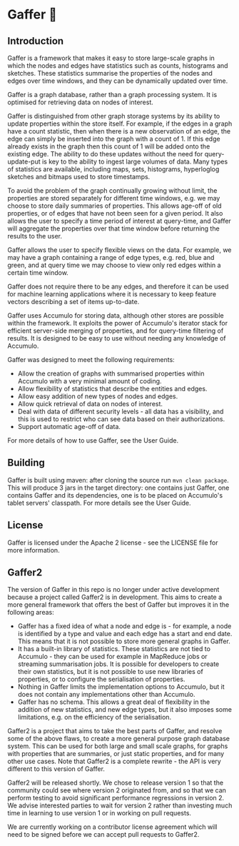 Gaffer :eggplant:
======

Introduction
------------

Gaffer is a framework that makes it easy to store large-scale graphs in which the nodes and edges have
statistics such as counts, histograms and sketches. These statistics summarise the properties of the
   nodes and edges over time windows, and they can be dynamically updated over time.

Gaffer is a graph database, rather than a graph processing system. It is optimised for retrieving
data on nodes of interest.

Gaffer is distinguished from other graph storage systems by its ability to update properties within
the store itself. For example, if the edges in a graph have a count statistic, then when there is a new
observation of an edge, the edge can simply be inserted into the graph with a count of 1. If this
edge already exists in the graph then this count of 1 will be added onto the existing edge. The ability to
do these updates without the need for query-update-put is key to the ability to ingest large volumes
 of data. Many types of statistics are available, including maps, sets, histograms, hyperloglog sketches
 and bitmaps used to store timestamps.

To avoid the problem of the graph continually growing without limit, the properties are stored separately
for different time windows, e.g. we may choose to store daily summaries of properties. This allows age-off
of old properties, or of edges that have not been seen for a given period. It also allows the user
to specify a time period of interest at query-time, and Gaffer will aggregate the properties over
that time window before returning the results to the user.

Gaffer allows the user to specify flexible views on the data. For example, we may have a graph
containing a range of edge types, e.g. red, blue and green, and at query time we may choose to
view only red edges within a certain time window.

Gaffer does not require there to be any edges, and therefore it can be used for machine learning
applications where it is necessary to keep feature vectors describing a set of items up-to-date.

Gaffer uses Accumulo for storing data, although other stores are possible within the framework. It
exploits the power of Accumulo's iterator stack for efficient server-side merging of properties, and
for query-time filtering of results. It is designed to be easy to use without needing any knowledge
 of Accumulo.

Gaffer was designed to meet the following requirements:

- Allow the creation of graphs with summarised properties within Accumulo with a very minimal amount of coding.
- Allow flexibility of statistics that describe the entities and edges.
- Allow easy addition of new types of nodes and edges.
- Allow quick retrieval of data on nodes of interest.
- Deal with data of different security levels - all data has a visibility, and this is used to restrict who can
see data based on their authorizations.
- Support automatic age-off of data.

For more details of how to use Gaffer, see the User Guide.

Building
--------

Gaffer is built using maven: after cloning the source run `mvn clean package`. This will produce 3 jars
in the target directory: one contains just Gaffer, one contains Gaffer and its dependencies, one is to
be placed on Accumulo's tablet servers' classpath. For more details see the User Guide.

License
-------

Gaffer is licensed under the Apache 2 license - see the LICENSE file for more information.

Gaffer2
-------

The version of Gaffer in this repo is no longer under active development because a project called
Gaffer2 is in development. This aims to create a more general framework that offers the best of Gaffer
but improves it in the following areas:

- Gaffer has a fixed idea of what a node and edge is - for example, a node is identified by a type and value and each edge
has a start and end date. This means that it is not possible to store more general graphs in Gaffer.
- It has a built-in library of statistics. These statistics are not tied to Accumulo - they can be used
for example in MapReduce jobs or streaming summarisation jobs. It is possible for developers to create their
own statistics, but it is not possible to use new libraries of properties, or to configure the serialisation
of properties.
- Nothing in Gaffer limits the implementation options to Accumulo, but it does not contain any implementations
other than Accumulo.
- Gaffer has no schema. This allows a great deal of flexibility in the addition of new statistics, and new edge
types, but it also imposes some limitations, e.g. on the efficiency of the serialisation.

Gaffer2 is a project that aims to take the best parts of Gaffer, and resolve some of the above flaws, to create a
more general purpose graph database system. This can be used for both large and small scale graphs,
for graphs with properties that are summaries, or just static properties, and for many other use cases. Note
that Gaffer2 is a complete rewrite - the API is very different to this version of Gaffer.

Gaffer2 will be released shortly. We chose to release version 1 so that the community could see where version 2
originated from, and so that we can perform testing to avoid significant performance regressions in version 2. We
advise interested parties to wait for version 2 rather than investing much time in learning to use version 1 or
in working on pull requests.

We are currently working on a contributor license agreement which will need to be signed before we can accept
pull requests to Gaffer2.
